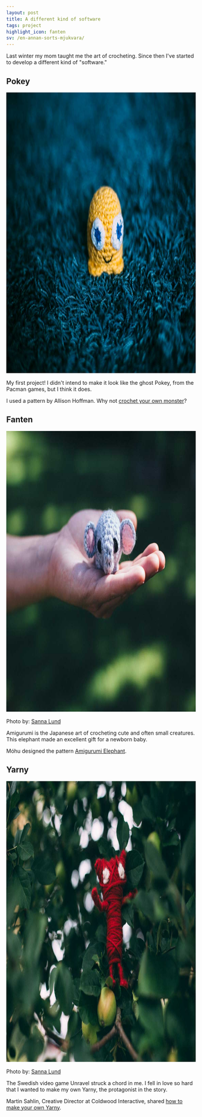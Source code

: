 ```yaml
---
layout: post
title: A different kind of software
tags: project
highlight_icon: fanten
sv: /en-annan-sorts-mjukvara/
---
```


Last winter my mom taught me the art of crocheting. Since then I've started to develop a different kind of "software."

## Pokey

<img src="/images/pokey.jpg" alt="" width="1120" height="747" />

My first project! I didn't intend to make it look like the ghost Pokey, from the Pacman games, but I think it does.

I used a pattern by Allison Hoffman. Why not [crochet your own monster][2]?

## Fanten

<img src="/images/fanten.jpg" alt="" width="1120" height="747" />

Photo by: [Sanna Lund][1]

Amigurumi is the Japanese art of crocheting cute and often small creatures. This elephant made an excellent gift for a newborn baby.

Móhu designed the pattern [Amigurumi Elephant][3].

## Yarny

<img src="/images/yarny.jpg" alt="" width="1120" height="747" />

Photo by: [Sanna Lund][1]

The Swedish video game Unravel struck a chord in me. I fell in love so hard that I wanted to make my own Yarny, the protagonist in the story.

Martin Sahlin, Creative Director at Coldwood Interactive, shared [how to make your own Yarny][4].



[1]: https://sannalund.se
[2]: https://www.ravelry.com/patterns/library/baby-monster-beginner-amigurumi
[3]: https://shop.mohumohu.com/listing/252077997/crochet-elephant-pattern-easy-amigurumi
[4]: https://www.ea.com/games/unravel/news/unravel-make-yarny-guide
